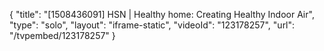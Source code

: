 {
    "title": "[1508436091] HSN | Healthy home: Creating Healthy Indoor Air",
    "type": "solo",
    "layout": "iframe-static",
    "videoId": "123178257",
    "url": "\/tvpembed\/123178257"
}